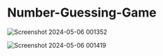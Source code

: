 # Number-Guessing-Game


![Screenshot 2024-05-06 001352](https://github.com/Parvez175/Number-Guessing-Game/assets/131685469/1d13cce3-a8ac-49a4-ba00-97af937b59a1)



![Screenshot 2024-05-06 001419](https://github.com/Parvez175/Number-Guessing-Game/assets/131685469/f0f12a62-36ce-4e62-a64f-578b20375732)
